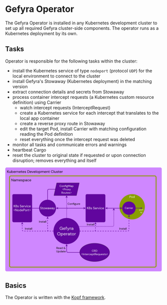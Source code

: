 # Gefyra Operator
The Gefyra Operator is installed in any Kubernetes development cluster to set up all required Gefyra cluster-side 
components. The operator runs as a Kubernetes deployment by its own.

## Tasks
Operator is responsible for the following tasks within the cluster:
- install the Kubernetes service of type `nodeport` (protocol `UDP`) for the local environment to connect to the cluster
- install Gefyra's Stowaway (Kubernetes deployment) in the matching version
- extract connection details and secrets from Stowaway
- process container intercept requests (a Kubernetes custom resource definition) using Carrier
  - watch intercept requests (InterceptRequest)
  - create a Kubernetes service for each intercept that translates to the local app container 
  - create a reverse proxy route in Stowaway 
  - edit the target Pod, install Carrier with matching configuration reading the Pod definition
  - reset everything once the intercept request was deleted
- monitor all tasks and communicate errors and warnings
- heartbeat Cargo
- reset the cluster to original state if requested or upon connection disruption; removes everything and itself  

<p align="center">
  <img src="../docs/static/img/gefyra-operator.png" alt="Operator runs the cluster-side components"/>
</p>

## Basics
The Operator is written with the [Kopf framework](https://kopf.readthedocs.io/en/stable/).



